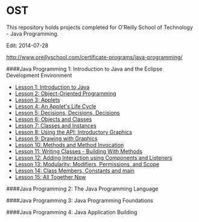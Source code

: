 OST
===
This repository holds projects completed for O'Reilly School of Technology - Java Programming.

Edit: 2014-07-28

http://www.oreillyschool.com/certificate-programs/java-programming/

####Java Programming 1: Introduction to Java and the Eclipse Development Environment
* [Lesson 1: Introduction to Java](https://github.com/bbachmey/OST/tree/master/Java1)
* [Lesson 2: Object-Oriented Programming](https://github.com/bbachmey/OST/tree/master/Java1)
* [Lesson 3: Applets](https://github.com/bbachmey/OST/tree/master/Java1)
* [Lesson 4: An Applet's Life Cycle](https://github.com/bbachmey/OST/tree/master/Java1)
* [Lesson 5: Decisions, Decisions, Decisions](https://github.com/bbachmey/OST/tree/master/Java1)
* [Lesson 6: Objects and Classes](https://github.com/bbachmey/OST/tree/master/Java1)
* [Lesson 7: Classes and Instances](https://github.com/bbachmey/OST/tree/master/Java1)
* [Lesson 8: Using the API: Introductory Graphics](https://github.com/bbachmey/OST/tree/master/Java1)
* [Lesson 9: Drawing with Graphics](https://github.com/bbachmey/OST/tree/master/Java1)
* [Lesson 10: Methods and Method Invocation](https://github.com/bbachmey/OST/tree/master/Java1)
* [Lesson 11: Writing Classes - Building With Methods](https://github.com/bbachmey/OST/tree/master/Java1)
* [Lesson 12: Adding Interaction using Components and Listeners](https://github.com/bbachmey/OST/tree/master/Java1)
* [Lesson 13: Modularity: Modifiers, Permissions, and Scope](https://github.com/bbachmey/OST/tree/master/Java1)
* [Lesson 14: Class Members, Constants and main](https://github.com/bbachmey/OST/tree/master/Java1)
* [Lesson 15: All Together Now](https://github.com/bbachmey/OST/tree/master/Java1)

####Java Programming 2: The Java Programming Language

####Java Programming 3: Java Programming Foundations

####Java Programming 4: Java Application Building

